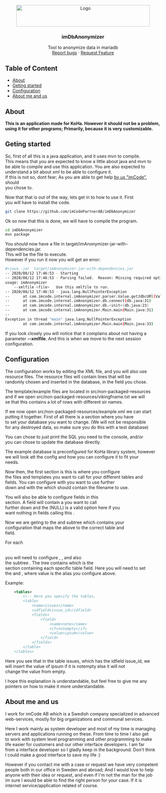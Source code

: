 <p align="center">
  <a href="https://github.com/imCodePartnerAB/imDbAnonymizer">
    <img src="https://icm.imcode.com/images/logo.gif" alt="Logo" width="432" height="70">
  </a>

  <h3 align="center">imDbAnonymizer</h3>

  <p align="center">
    Tool to anonymize data in mariadb
    <br />
    <a href="https://github.com/imCodePartnerAB/imDbAnonymizer/issues">Report bugs</a>
    ·
    <a href="https://github.com/imCodePartnerAB/imDbAnonymizer/issues">Request Feature</a>
  </p>
</p>

## Table of Content  

* [About](#about)  
* [Geting started](#geting_started)  
* [Configuration](#configuration)  
* [About me and us](#about_me_and_us)  
  
## About  
**This is an application made for KoHa. However it should not be a problem,   
using it for other programs; Primarily, because it is very customizable.**  

## Geting started  
So, first of all this is a java application, and it uses mvn to compile.  
This means that you are expected to know a little about java and mvn to  
be able to compile and use this application. You are also expected to  
understand a bit about xml to be able to configure it.  
If this is not so, dont fear; As you are able to get help [by us "imCode"](https://www.imcode.se/1095), should  
you chose to.  
  
  
Now that that is out of the way, lets get in to how to use it. First  
you will have to install the code.  

```sh
git clone https://github.com/imCodePartnerAB/imDbAnonymizer
```
  

Ok so now that this is done, we will have to compile the program.  

```sh
cd imDbAnonymizer
mvn package
```
  

You should now have a file in target/imAnonymizer-jar-with-dependencies.jar.  
This will be the file to execute.  
However if you run it now you will get an error:  

```sh
#>java -jar  target/imAnonymizer-jar-with-dependencies.jar
-- 2020/08/12 17:46:53 - Starting
-- 2020/08/12 17:46:53 - Parsing failed.  Reason: Missing required option: xmlfile
usage: imAnonymizer
    --xmlfile <file>   Use this xmlfile to run.
-- 2020/08/12 17:46:53 - java.lang.NullPointerException
--      at com.imcode.internal.imAnonymizer.parser.Value.getJdbcURl(Value.java:43)
--      at com.imcode.internal.imAnonymizer.db.connect(db.java:31)
--      at com.imcode.internal.imAnonymizer.db.<init>(db.java:23)
--      at com.imcode.internal.imAnonymizer.Main.main(Main.java:31)
--
Exception in thread "main" java.lang.NullPointerException
        at com.imcode.internal.imAnonymizer.Main.main(Main.java:33)
```
  

If you look closely you will notice that it complains about not having a  
parameter **--xmlfile**. And this is when we move to the next session  
configuration.  
  
  
## Configuration  
The configuration works by editing the XML file, and you will also use  
resource files. The resource files will contain lines that will be  
randomly chosen and inserted in the database, in the field you chose.  
  

The template/example files are located in src/non-packaged-resources  
and if we open src/non-packaged-resources/vikingfname.txt we will  
se that this contains a lot of rows with different sir names.  
  

If we now open src/non-packaged-resources/example.xml we can start  
putting  it together. First of all there is a section where you have  
to set your database you want to change. (We will not be responsible   
for any destroyed data, so make sure you do this with a test database)  
  
You can chose to just print the SQL you need to the console, and/or  
you can chose to update the database directly.  
  

The example database is preconfigured for KoHa library system, however  
we will look att the config and how you can configure it to fit your  
needs.  

Now then, the first section is <resources> this is where you configure  
the files and templates you want to call for your different tables and  
fields. You can configure <file> with <alias> you want to use further  
down and with the <file> which should contain the filename to use.  
  
You will also be able to configure <static> fields in this <resources>  
section. A <static> field will contain a <alias> you want to call  
further down and the <value> (NULL) is a valid option here if you  
want nothing in fields calling this <alias>.  
  

Now we are geting to the <tables> and subtree <table> which contains your   
configuration that maps the above <resources> to the correct table and  
field.  
  
For each <table> you will need to configure <name>, <idfield>, and also  
the subtree <fields>. The <fields> tree contains <field> which is the  
section containing each specific table field. Here you will need to set  
the <name> and <value>, where value is the alias you configure above.  
  
  
Example:  
```xml
    <tables>
        <!-- Here you specify the tables,
        <table>
            <name>issues</name>
            <idfield>issue_id</idfield>
            <fields>
                <field>
                    <name>note</name>
                    <if>notempty</if>
                    <value>ipsum</value>
                </field>
            </fields>
        </table>
    </tables>
```
  
Here you see that in the table issues, which has the idfield issue_id, we  
will insert the value of ipsum <alias> if it is notempty else it will not  
change the value from empty.  
  
 
I hope this explanation is understandable, but feel free to give me any  
pointers on how to make it more understandable.  
  
  
## About me and us  
I work for imCode AB which is a Swedish company specialized in advanced  
web-services, mostly for big organizations and communal services.  
  
Here I work mainly as system developer and most of my time is managing  
servers and applications running on these. From time to time I also get  
to work with system level programming and other programming to make  
life easier for customers and our other interface developers. I am far  
from a interface developer so I gladly keep in the background. Don't think  
I could make a good interface to save my life :)  
  
  
However if you contact me with a case or request we have very competent  
people both in our office in Sweden and abroad; And I would love to help  
anyone with their idea or request, and even if I'm not the man for the job  
im sure I would be able to find the right person for your case. If it is  
internet service/application related of course.  
  
  
  

